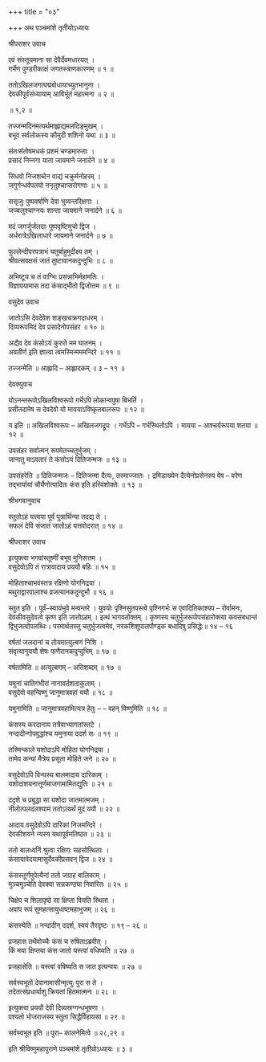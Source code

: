+++
title = "०३"

+++
अथ पञ्चमांशे तृतीयोऽध्यायः

श्रीपराशर उवाच

एवं संस्तूयमाना सा देवैर्देवमधारयत् ।  
गर्भेण पुण्डरीकाक्षं जगतस्त्राणकारणम् ॥ १ ॥

ततोऽखिलजगत्पद्मबोधायाच्युतभानुना ।  
देवकीपूर्वसंध्यायाम् आविर्भूतं महात्मना ॥ २ ॥

॥ १,२ ॥

तज्जन्मदिनमत्यर्थमाह्लाद्यमलदिङ्मुखम् ।  
बभूव सर्वलोकस्य कौमुदी शशिनो यथा ॥ ३ ॥

संतःसंतोषमधकं प्रशमं चण्डमारुताः ।  
प्रसादं निम्नगा याता जायमाने जनार्दने ॥ ४ ॥

सिंधवो निजशब्देन वाद्यं चक्रुर्मनोहरम् ।  
जगुर्गन्धर्वपतयो ननृतुश्चाप्सरोगणाः ॥ ५ ॥

ससृजुः पुष्पवर्षाणि देवा भुव्यन्तरिक्षगाः ।  
जज्वलुश्चाग्नयः शान्ता जायमाने जनार्दने ॥ ६ ॥

मदं जगर्जुर्जलदाः पुष्पवृष्टिमुचो द्विज ।  
अर्धरात्रेऽखिलाधारे जायमाने जनार्दने ॥ ७ ॥

फुल्लेन्दीवरपत्राभं चतुर्बाहुमुदीक्ष्य तम् ।  
श्रीवत्सवक्षसं जातं तुष्टावानकदुन्दुभिः ॥ ८ ॥

अभिष्टूय च तं वाग्भिः प्रसन्नाभिर्महामतिः ।  
विज्ञापयामास तदा कंसाद्भीतो द्विजोत्तम ॥ ९ ॥

वसुदेव उवाच

जातोऽसि देवदेवेश शङ्खचक्रगदाधरम् ।  
दिव्यरूपमिदं देव प्रसादेनोपसंहर ॥ १० ॥

अद्यैव देव कंसोऽयं कुरुते मम घातनम् ।  
अवतीर्ण इति ज्ञात्वा त्वमस्मिन्मममन्दिरे ॥ ११ ॥

तज्जन्मेति ॥ आह्लादि – आह्लादकम् ॥ ३ – ११ ॥

देवक्युवाच

योऽनन्तरूपोऽखिलविश्वरूपो गर्भेऽपि लोकान्वपुषा बिभर्ति ।  
प्रसीतदामेष स देवदेवो यो माययाऽविष्कृतबालरूपः ॥ १२ ॥

य इति ॥ अखिलविश्वरूपः – अखिलजगद्रूपः । गर्भेऽपि – गर्भस्थितोऽपि । मायया – आश्चर्यरूपया शतया ॥ १२ ॥

उपसंहर सर्वात्मन् रूपमेतच्चतुर्भुजम् ।  
जानातु माऽवतारं ते कंसोऽयं दितिजन्मजः ॥ १३ ॥

उपसंहरेति ॥ दितिजन्मजः – दितिजन्मा दैत्यः, तस्माज्जातः । द्रमिडाख्येन दैत्येनोप्रसेनस्य वेष – वरेण तद्भार्यायां चौर्येणोत्पादितः कंस इति हरिवंशोक्तेः ॥ १३ ॥

श्रीभगवानुवाच

स्तुतोऽहं यत्त्वया पूर्वं पुत्रार्थिन्या तदद्य ते ।  
सफलं देवि संजातं जातोऽहं यत्तवोदरात् ॥ १४ ॥

श्रीपराशर उवाच

इत्युक्त्वा भगवांस्तूष्णीं बभूव मुनिसत्तम ।  
वसुदेवोऽपि तं रात्रावादाय प्रययौ बहिः ॥ १५ ॥

मोहिताश्चाभवंस्तत्र रक्षिणो योगनिद्रया ।  
मथुराद्वारपालाश्च व्रजत्यानकदुन्दुभौ ॥ १६ ॥

स्तुत इति । पूर्वं–स्वायंभुवे मन्वन्तरे । युवयोः पृश्निसुतपस्त्वे पृश्निगर्भः स एवादितिकाश्यप – रोर्वामनः, देवकीवसुदेवत्वे कृष्ण इति जातोऽहम् । इत्थं भागवतोक्तम् । कृष्णस्य चतुर्भुजरूपोपसंहारोक्त्या कवसबधान्तं द्विभुजत्वोपलब्धिः। परमार्थतस्तु चतुर्भुजत्वमेव, नरकशिशुपालपौण्ड्क बधादिषु प्रसिद्धेः॥ १४ – १६

वर्षतां जलदानां च तोयमात्युल्बणं निशि ।  
संवृत्यानुययौ शेषः फणैरानकदुन्दुभिम् ॥ १७ ॥

वर्षतामिति ॥ अत्युल्बणम् – अतिशब्दम् ॥ १७ ॥

यमुनां चातिगंभीरां नानावर्तशताकुलाम् ।  
वसुदेवो वहन्विष्णुं जानुमात्रवहां ययौ ॥ १८ ॥

यमुनामिति ॥ जानुमात्रवहामित्यत्र हेतुः – – वहन् विष्णुमिति ॥ १८ ॥

कंसस्य करदानाय तत्रैवाभ्यागतांस्तटे ।  
नन्दादीन्गोपवुद्धांश्च यमुनाया ददर्श सः ॥ १९ ॥

तस्मिन्काले यशोदाऽपि मोहिता योगनिद्रया ।  
तामेव कन्यां मैत्रेय प्रसूता मोहिते जने ॥ २० ॥

वसुदेवोऽपि विन्यस्य बालमादाय दारिकाम् ।  
यशोदाशयनात्तूर्णमाजगामामितद्युतिः ॥ २१ ॥

ददृशे च प्रबुद्धा सा यशोदा जातमात्मजम् ।  
नीलोत्पलदलश्यामं ततोऽत्यर्थं मुदं ययौ ॥ २२ ॥

आदाय वसुदेवोऽपि दारिकां निजमन्दिरे ।  
देवकीशयने न्यस्य यथापूर्वमतिष्ठत ॥ २३ ॥

ततो बालध्वनिं श्रुत्वा रक्षिणः सहसोत्थिताः ।  
कंसायावेदयामासुर्देवकीप्रसवन् द्विज ॥ २४ ॥

कंसस्तूर्णमुपेत्यैनां ततो जग्राह बालिकाम् ।  
मुञ्चमुञ्चेति देवक्या सन्नकण्ठ्या निवारितः ॥ २५ ॥

चिक्षेप च शिलापृष्ठे सा क्षिप्ता वियति स्थिता ।  
अवाप रूपं सुमहत्सायुधाष्टमहाभुजम् ॥ २६ ॥

कंसस्येति ॥ नन्दादीन् ददर्श, स्वयं तैरदृष्टः ॥ १९ – २६ ॥

प्रजहास तथैवोच्चैः कंसं च रुषिताऽब्रवीत् ।  
किं मया क्षिप्तया कंस जातो यस्त्वां वधिष्यति ॥ २७ ॥

प्रजहासेति ॥ यस्त्वां वषिष्यति स जात इत्यन्वयः ॥ २७ ॥

सर्वस्वभूतो देवानामासीन्मृत्युः पुरा स ते ।  
तदेतत्संप्रधार्याशु क्रियतां हितमात्मनः ॥ २८ ॥

इत्युक्त्वा प्रययौ देवी दिव्यस्रग्गन्धभूषणा ।  
पश्यतो भोजराजस्य स्तुता सिद्धैर्विहायसा ॥ २९ ॥

सर्वस्वभूत इति ॥ पुरा– कालनेमित्वे ॥ २८,२९ ॥

इति श्रीविष्णुमहापुराणे पञ्चमांशे तृतीयोऽध्यायः ॥ ३ ॥
